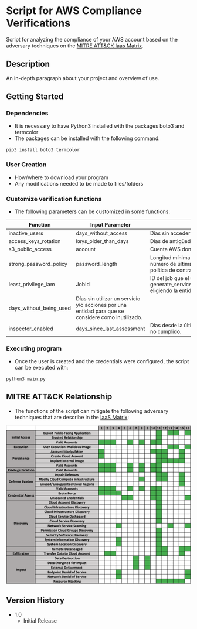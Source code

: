 # Script for AWS Compliance Verifications

Script for analyzing the compliance of your AWS account based on the adversary techniques on the [MITRE ATT&CK Iaas Matrix](https://attack.mitre.org/matrices/enterprise/cloud/iaas/).


## Description

An in-depth paragraph about your project and overview of use.

## Getting Started

### Dependencies

* It is necessary to have Python3 installed with the packages boto3 and termcolor
* The packages can be installed with the following command:
```
pip3 install boto3 termcolor
```

### User Creation

* How/where to download your program
* Any modifications needed to be made to files/folders

### Customize verification functions

* The following parameters can be customized in some functions:

| Function                 | Input Parameter                                                                                          | Description                                                                                                                                                                                           |
|-------------------------|----------------------------------------------------------------------------------------------------|-------------------------------------------------------------------------------------------------------------------------------------------------------------------------------------------------------|
| inactive_users          | days_without_access                                                                                | Días sin acceder de un usuario para que se considere como inactivo.                                                                                                                                   |
| access_keys_rotation    | keys_older_than_days                                                                               | Días de antigüedad de las llaves de acceso para que se roten.                                                                                                                                         |
| s3_public_access        | account                                                                                            | Cuenta AWS donde se quiere verificar las políticas de acceso público de S3.                                                                                                                           |
| strong_password_policy  | password_length                                                                                    | Longitud mínima y máximo de días de expiración de las contraseñas, y el número de últimas contraseñas que no se pueden reutilizar, requerido en la política de contraseñas de la cuenta AWS.          |
| least_privilege_iam     | JobId                                                                                              | ID del job que el usuario ha generado previamente con la llamada de AWS generate_service_last_accessed_details(Arn=<entityArn>,Granularity='ACTION_LEVEL'), eligiendo la entidad que quiere analizar. |
| days_without_being_used | Días sin utilizar un servicio y/o acciones por una entidad para que se considere como inutilizado. |                                                                                                                                                                                                       |
| inspector_enabled       | days_since_last_assessment                                                                         | Días desde la última evaluación de Inspector para que se considere como no cumplido.                                                                                                                  |                                                                                                       |

### Executing program

* Once the user is created and the credentials were configured, the script can be executed with:
```
python3 main.py
```


## MITRE ATT&CK Relationship

* The functions of the script can mitigate the following adversary techniques that are describe in the [IaaS Matrix](https://attack.mitre.org/matrices/enterprise/cloud/iaas/):

![Alt text](mitre-relationship.png?raw=true "Title")


## Version History

* 1.0
    * Initial Release
